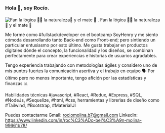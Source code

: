

### Hola 👋, soy Rocío. 
####  
![Fan la lógica 👩‍💻 la naturaleza🍃 y el mate 🧉 .](https://res.cloudinary.com/ddax6s8kd/image/upload/v1678845472/banner_bxcmyt.jpg)
Fan la lógica 👩‍💻 la naturaleza🍃 y el mate 🧉

Me formé como #fullstackdeveloper en el bootcamp SoyHenry y me siento cómoda desarrollando tanto Back-end como Front-end; pero sintiendo un particular entusiasmo por esto último. 
Me gusta trabajar en productos digitales dónde el concepto, la funcionalidad y los diseños, se combinan perfectamente para crear experiencias e historias de usuarios agradables.

Tengo experiencia trabajando con metodologías ágiles y considero uno de mis puntos fuertes la comunicación asertiva y el trabajo en equipo 🗣
Por último pero no menos importante, tengo afición por las estadísticas y finanzas 📊

Habilidades técnicas 
 #javascript, #React, #Redux, #Express, #SQL, #NodeJs, #Sequelize, #html, #css, herramientas y librerìas de diseño como #Tailwind, #Bootstrap, #MaterialUI

Puedes contactarme 
Gmail: rociomolina.b7@gmail.com 
Linkedin: https://www.linkedin.com/in/roc%C3%ADo-bel%C3%A9n-molina-99661b78/

